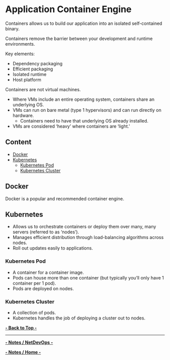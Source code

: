 <!-- omit from toc -->
# Application Container Engine

Containers allows us to build our application into an isolated self-contained binary.

Containers remove the barrier between your development and runtime environments.

Key elements:

- Dependency packaging
- Efficient packaging
- Isolated runtime
- Host platform

Containers are not virtual machines.

- Where VMs include an entire operating system, containers share an underlying OS.
- VMs can run on bare metal (type 1 hypervisors) and can run directly on hardware.
  - Containers need to have that underlying OS already installed.
- VMs are considered ‘heavy’ where containers are ‘light.'

<!-- omit from toc -->
## Content

- [Docker](#docker)
- [Kubernetes](#kubernetes)
  - [Kubernetes Pod](#kubernetes-pod)
  - [Kubernetes Cluster](#kubernetes-cluster)

## Docker

Docker is a popular and recommended container engine.

## Kubernetes

- Allows us to orchestrate containers or deploy them over many, many servers (referred to as ‘nodes’).
- Manages efficient distribution through load-balancing algorithms across nodes.
- Roll out updates easily to applications.

### Kubernetes Pod

- A container for a container image.
- Pods can house more than one container (but typically you’ll only have 1 container per 1 pod).
- Pods are deployed on nodes.

### Kubernetes Cluster

- A collection of pods.
- Kubernetes handles the job of deploying a cluster out to nodes.

**[- Back to Top -](#content)**

---

**[- Notes / NetDevOps -](../..)**

**[- Notes / Home -](../../..)**
